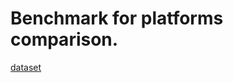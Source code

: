 # Benchmark for platforms comparison.

[dataset](https://drive.google.com/open?id=1a-X4mZ5y6hQ0aX6-bNG6HU-Tfdom1lh6)
